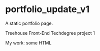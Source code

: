 # portfolio_update_v1

A static portfolio page.

Treehouse Front-End Techdegree project 1

My work: some HTML
